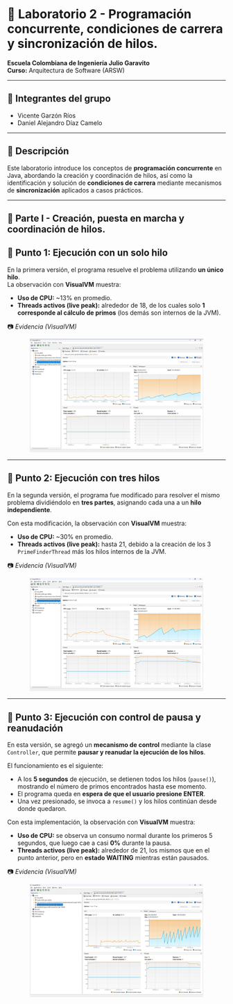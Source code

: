 # 🧵 Laboratorio 2 - Programación concurrente, condiciones de carrera y sincronización de hilos.

**Escuela Colombiana de Ingeniería Julio Garavito**  
**Curso:** Arquitectura de Software (ARSW)

---

## 👥 Integrantes del grupo

- Vicente Garzón Ríos
- Daniel Alejandro Díaz Camelo

---

## 📌 Descripción

Este laboratorio introduce los conceptos de **programación concurrente** en Java, abordando la creación y coordinación de hilos, así como la identificación y solución de **condiciones de carrera** mediante mecanismos de **sincronización** aplicados a casos prácticos.

---

## 📂 Parte I - Creación, puesta en marcha y coordinación de hilos.

## 📌 Punto 1: Ejecución con un solo hilo

En la primera versión, el programa resuelve el problema utilizando **un único hilo**.  
La observación con **VisualVM** muestra:

- **Uso de CPU:** ~13% en promedio.
- **Threads activos (live peak):** alrededor de 18, de los cuales solo **1 corresponde al cálculo de primos** (los demás son internos de la JVM).

📷 _Evidencia (VisualVM)_

<p align="center">
  <img src="img/media/parte1/image1.png" alt="Uso con un hilo" width="400"/>
</p>

---

## 📌 Punto 2: Ejecución con tres hilos

En la segunda versión, el programa fue modificado para resolver el mismo problema dividiéndolo en **tres partes**, asignando cada una a un **hilo independiente**.

Con esta modificación, la observación con **VisualVM** muestra:

- **Uso de CPU:** ~30% en promedio.
- **Threads activos (live peak):** hasta 21, debido a la creación de los 3 `PrimeFinderThread` más los hilos internos de la JVM.

📷 _Evidencia (VisualVM)_

<p align="center">
  <img src="img/media/parte1/image2.png" alt="Uso con tres hilo" width="400"/>
</p>

---

## 📌 Punto 3: Ejecución con control de pausa y reanudación

En esta versión, se agregó un **mecanismo de control** mediante la clase `Controller`, que permite **pausar y reanudar la ejecución de los hilos**.

El funcionamiento es el siguiente:

- A los **5 segundos** de ejecución, se detienen todos los hilos (`pause()`), mostrando el número de primos encontrados hasta ese momento.
- El programa queda en **espera de que el usuario presione ENTER**.
- Una vez presionado, se invoca a `resume()` y los hilos continúan desde donde quedaron.

Con esta implementación, la observación con **VisualVM** muestra:

- **Uso de CPU:** se observa un consumo normal durante los primeros 5 segundos, que luego cae a casi **0%** durante la pausa.
- **Threads activos (live peak):** alrededor de 21, los mismos que en el punto anterior, pero en **estado WAITING** mientras están pausados.

📷 _Evidencia (VisualVM)_

<p align="center">
  <img src="img/media/parte1/image3.png" alt="Uso con pausa y reanudación" width="400"/>
</p>
